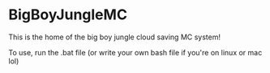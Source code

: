 # BigBoyJungleMC
This is the home of the big boy jungle cloud saving MC system!

To use, run the .bat file (or write your own bash file if you're on linux or mac lol)

